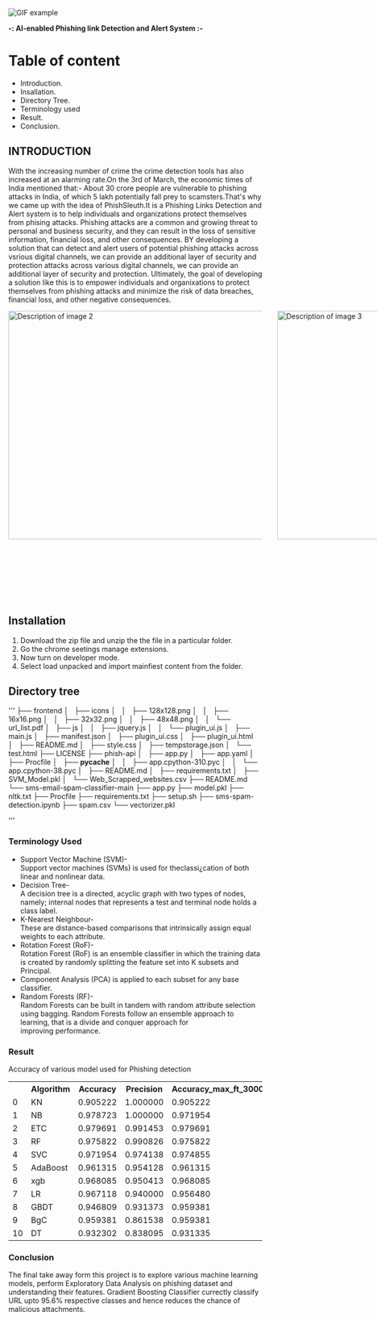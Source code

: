 <img src="https://media.giphy.com/media/K2tvILlPkiiX3gD7cl/giphy.gif" alt="GIF example">

<p><strong>-: AI-enabled Phishing link Detection and Alert System :-</strong></p>
<h1>Table of content </h1>
<ul>
<li>Introduction.</li>
<li>Insallation.</li>
<li>Directory Tree.</li>
<li>Terminology used </li>
<li>Result.</li>
<li>Conclusion.</li>
</ul>
<h2>INTRODUCTION</h2>
<p>
With the increasing number of crime the crime detection tools has also increased at an alarming rate.On the 3rd of March, the economic times of India mentioned that:- 
                About 30 crore people are vulnerable to phishing attacks in India, of which 5 lakh potentially fall prey to scamsters.That's why we came up with the idea of PhishSleuth.It is a Phishing Links Detection and Alert system is to help individuals and organizations protect themselves from phising attacks. Phishing attacks are a common and growing threat to personal and business security, and they can result in the loss of sensitive information, financial loss, and other consequences. BY developing a solution that can detect and alert users of potential phishing attacks across vsrious digital channels, we can provide an additional layer of security and protection attacks across various digital channels, we can provide an additional layer of security and protection. Ultimately, the goal of developing  a solution like this is to empower individuals and organixations to protect themselves from phishing attacks and minimize the risk of data breaches, financial loss, and other negative consequences.
  
  <div style="display: flex; justify-content: centre;">
   <img src="https://iili.io/Hk8lARs.md.png" alt="Description of image 2" style="width: 1068px; height: 453px; margin-right: 30px;">
   <img src="https://iili.io/Hk8luJn.md.png" alt="Description of image 3" style="width: 1068px; height: 453px;">
   <img src="https://iili.io/Hk8cWnp.md.png"  alt="Description of image 3" style="width: 515px; height: 573px;"><br>
    <img src="https://iili.io/HkUN90g.md.png"  alt="Description of image 2" style="width: 612px; height: 573px; margin-right: 10px;">
   </div>
   <div style="display: flex; justify-content: left;">
  </div>

</p>
<h2>Installation</h2>
<ol>
  <li> Download the zip file and unzip the the file in a particular folder.</li>
<li> Go the chrome  seetings manage extensions. </li> 
<li> Now turn on developer mode.</li>
<li> Select load unpacked and import mainfiest content from the folder.</li>
</ol>

<h2>Directory tree</h2>
<p>
  
  
  '''
  ├── frontend
│   ├── icons
│   │   ├── 128x128.png
│   │   ├── 16x16.png
│   │   ├── 32x32.png
│   │   ├── 48x48.png
│   │   └── url_list.pdf
│   ├── js
│   │   ├── jquery.js
│   │   └── plugin_ui.js
│   ├── main.js
│   ├── manifest.json
│   ├── plugin_ui.css
│   ├── plugin_ui.html
│   ├── README.md
│   ├── style.css
│   ├── tempstorage.json
│   └── test.html
├── LICENSE
├── phish-api
│   ├── app.py
│   ├── app.yaml
│   ├── Procfile
│   ├── __pycache__
│   │   ├── app.cpython-310.pyc
│   │   └── app.cpython-38.pyc
│   ├── README.md
│   ├── requirements.txt
│   ├── SVM_Model.pkl
│   └── Web_Scrapped_websites.csv
├── README.md
└── sms-email-spam-classifier-main
    ├── app.py
    ├── model.pkl
    ├── nltk.txt
    ├── Procfile
    ├── requirements.txt
    ├── setup.sh
    ├── sms-spam-detection.ipynb
    ├── spam.csv
    └── vectorizer.pkl
  
  
  '''


<h3>Terminology Used</h3>
<p><ul>
<li>Support Vector Machine (SVM)-<br>Support vector machines (SVMs) is used for theclassi¿cation of both linear and nonlinear data.</li>

<li>Decision Tree-<br>A decision tree is a directed, acyclic graph with
two types of nodes, namely; internal nodes that represents a test and terminal node holds a class label.</li>

<li>K-Nearest Neighbour-<br>These are distance-based comparisons that intrinsically assign equal weights to each attribute.</li>
<li>Rotation Forest (RoF)-<br> Rotation Forest (RoF) is an ensemble classifier in which the training data is created by randomly
splitting the feature set into K subsets and Principal.</li>
  <li>Component Analysis (PCA) is applied to each subset for any base classifier.</li>

<li>Random Forests (RF)-<br>Random Forests can be built in tandem with random attribute selection using bagging. Random Forests follow an ensemble approach to learning, that is a divide and
  conquer approach for improving performance.</li>
</ul></p>

<h3>Result </h3>
<p>Accuracy of various model used for Phishing detection</p>
<table>
  <tr>
    <th></th>
    <th>Algorithm</th>
    <th>Accuracy</th>
    <th>Precision</th>
    <th>Accuracy_max_ft_3000</th>
   
  </tr>
  <tr>
     <td>0</td>
     <td>KN</td>
     <td>  0.905222 </td>
     <td> 1.000000  </td>
     <td>  0.905222 </td>
  </tr>
   <tr>
     <td>1</td>
     <td>  NB </td>
     <td>  0.978723 </td>
     <td>  1.000000 </td>
     <td> 0.971954</td>
     
  </tr>
   <tr>
     <td>2</td>
     <td> ETC	</td>
     <td>  0.979691  </td>
     <td> 0.991453</td>
     <td>0.979691</td>
   
  </tr>
   <tr>
     <td>3</td>
     <td> RF</td>
     <td> 0.975822 </td>
     <td>0.990826</td>
     <td>0.975822  </td>
    
  </tr>
  <tr>
     <td>4</td>
     <td> SVC</td>
     <td> 0.971954</td>
     <td>  0.974138</td>
     <td> 0.974855</td>
    
  </tr>
   <tr>
     <td>5</td>
     <td> AdaBoost</td>
     <td>0.961315</td>
     <td>0.954128 </td>
     <td> 0.961315</td>
    
  </tr>
   <tr>
     <td>6</td>
     <td> xgb </td>
     <td> 0.968085 </td>
     <td>0.950413</td>
     <td> 0.968085</td>
    
  </tr>
   <tr>
     <td>7</td>
     <td>   LR </td>
     <td> 0.967118 </td>
     <td>0.940000  </td>
     <td> 0.956480</td>
    
  </tr>
  
   <tr>
     <td>8</td>
     <td> GBDT</td>
     <td>  0.946809   </td>
     <td> 0.931373 </td>
     <td>  0.959381</td>
    
  </tr>
   <tr>
     <td>9</td>
     <td>BgC </td>
     <td>0.959381</td>
     <td> 0.861538 </td>
     <td> 0.959381 </td>
    
  </tr>
   <tr>
     <td>10</td>
     <td> DT</td>
     <td>  0.932302</td>
     <td> 0.838095</td>
     <td>0.931335</td>
    
  </tr>
  
 </table>
 <h3>Conclusion</h3>
 <p>The final take away form this project is to explore various machine learning models, perform Exploratory Data Analysis on phishing dataset and understanding their features.
Gradient Boosting Classifier currectly classify URL upto 95.6% respective classes and hence reduces the chance of malicious attachments.</p>
